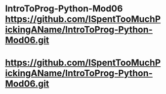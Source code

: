 # IntroToProg-Python-Mod06 https://github.com/ISpentTooMuchPickingAName/IntroToProg-Python-Mod06.git
# https://github.com/ISpentTooMuchPickingAName/IntroToProg-Python-Mod06.git
